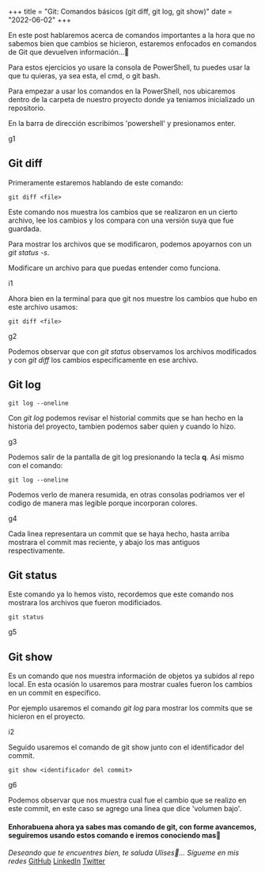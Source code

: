 +++
title = "Git: Comandos básicos (git diff, git log, git show)"
date = "2022-06-02"
+++

En este post hablaremos acerca de comandos importantes a la hora que no sabemos bien que cambios se hicieron, estaremos enfocados en comandos de Git que devuelven información...🐣

<!--more-->
Para estos ejercicios yo usare la consola de PowerShell, tu puedes usar la que tu quieras, ya sea esta, el cmd, o git bash.

Para empezar a usar los comandos en la PowerShell, nos ubicaremos dentro de la carpeta de nuestro proyecto donde ya teniamos inicializado un repositorio.

En la barra de dirección escribimos 'powershell' y presionamos enter.

g1


## Git diff

Primeramente estaremos hablando de este comando:

```texto
git diff <file>
```

Este comando nos muestra los cambios que se realizaron en un cierto archivo, lee los cambios y los compara con una versión suya que fue guardada.

Para mostrar los archivos que se modificaron, podemos apoyarnos con un *git status -s*.

Modificare un archivo para que puedas entender como funciona.

i1

Ahora bien en la terminal para que git nos muestre los cambios que hubo en este archivo usamos:

```texto
git diff <file>
```
g2

Podemos observar que con *git status* observamos los archivos modificados y con *git diff* los cambios especificamente en ese archivo.

## Git log

```texto
git log --oneline
``` 

Con *git log* podemos revisar el historial commits que se han hecho en la historia del proyecto, tambien podemos saber quien y cuando lo hizo.

g3

Podemos salir de la pantalla de git log presionando la tecla **q**. Asi mismo con el comando:

```texto
git log --oneline
```
Podemos verlo de manera resumida, en otras consolas podriamos ver el codigo de manera mas legible porque incorporan colores.

g4

Cada linea representara un commit que se haya hecho, hasta arriba mostrara el commit mas reciente, y abajo los mas antiguos respectivamente.

## Git status

Este comando ya lo hemos visto, recordemos que este comando nos mostrara los archivos que fueron modificiados.

```texto
git status 
```

g5
## Git show

Es un comando que nos muestra información de objetos ya subidos al repo local. En esta ocasión lo usaremos para mostrar cuales fueron los cambios en un commit en especifico.

Por ejemplo usaremos el comando *git log* para mostrar los commits que se hicieron en el proyecto.

i2

Seguido usaremos el comando de git show junto con el identificador del commit.

```texto
git show <identificador del commit>
```

g6

Podemos observar que nos muestra cual fue el cambio que se realizo en este commit, en este caso se agrego una linea que dice 'volumen bajo'.
#### Enhorabuena ahora ya sabes mas comando de git, con forme avancemos, seguiremos usando estos comando e iremos conociendo mas🚀

*Deseando que te encuentres bien, te saluda Ulises🤵...*
*Sígueme en mis redes*
[GitHub](https://github.com/UlisesOrnelasR)
[LinkedIn](https://www.linkedin.com/in/ulises-ornelas/)
[Twitter](https://twitter.com/UlisesOrnelass)
